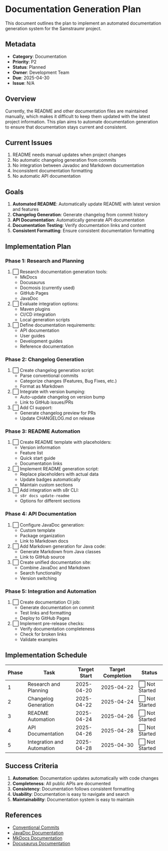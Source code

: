 <!-- 
Copyright (c) 2025 [Eric C. Mumford (@heymumford)](https://github.com/heymumford), Gemini Deep Research, Claude 3.7.
-->

# Documentation Generation Plan

This document outlines the plan to implement an automated documentation generation system for the Samstraumr project.

## Metadata

- **Category**: Documentation
- **Priority**: P2
- **Status**: Planned
- **Owner**: Development Team
- **Due**: 2025-04-30
- **Issue**: N/A

## Overview

Currently, the README and other documentation files are maintained manually, which makes it difficult to keep them updated with the latest project information. This plan aims to automate documentation generation to ensure that documentation stays current and consistent.

## Current Issues

1. README needs manual updates when project changes
2. No automatic changelog generation from commits
3. No integration between Javadoc and Markdown documentation
4. Inconsistent documentation formatting
5. No automatic API documentation

## Goals

1. **Automated README**: Automatically update README with latest version and features
2. **Changelog Generation**: Generate changelog from commit history
3. **API Documentation**: Automatically generate API documentation
4. **Documentation Testing**: Verify documentation links and content
5. **Consistent Formatting**: Ensure consistent documentation formatting

## Implementation Plan

### Phase 1: Research and Planning

1. ⬜ Research documentation generation tools:
   - MkDocs
   - Docusaurus
   - Docmosis (currently used)
   - GitHub Pages
   - JavaDoc
2. ⬜ Evaluate integration options:
   - Maven plugins
   - CI/CD integration
   - Local generation scripts
3. ⬜ Define documentation requirements:
   - API documentation
   - User guides
   - Development guides
   - Reference documentation

### Phase 2: Changelog Generation

1. ⬜ Create changelog generation script:
   - Parse conventional commits
   - Categorize changes (Features, Bug Fixes, etc.)
   - Format as Markdown
2. ⬜ Integrate with version bumping:
   - Auto-update changelog on version bump
   - Link to GitHub issues/PRs
3. ⬜ Add CI support:
   - Generate changelog preview for PRs
   - Update CHANGELOG.md on release

### Phase 3: README Automation

1. ⬜ Create README template with placeholders:
   - Version information
   - Feature list
   - Quick start guide
   - Documentation links
2. ⬜ Implement README generation script:
   - Replace placeholders with actual data
   - Update badges automatically
   - Maintain custom sections
3. ⬜ Add integration with s8r CLI:
   - `s8r docs update-readme`
   - Options for different sections

### Phase 4: API Documentation

1. ⬜ Configure JavaDoc generation:
   - Custom template
   - Package organization
   - Link to Markdown docs
2. ⬜ Add Markdown generation for Java code:
   - Generate Markdown from Java classes
   - Link to GitHub source
3. ⬜ Create unified documentation site:
   - Combine JavaDoc and Markdown
   - Search functionality
   - Version switching

### Phase 5: Integration and Automation

1. ⬜ Create documentation CI job:
   - Generate documentation on commit
   - Test links and formatting
   - Deploy to GitHub Pages
2. ⬜ Implement pre-release checks:
   - Verify documentation completeness
   - Check for broken links
   - Validate examples

## Implementation Schedule

| Phase |            Task            | Target Start | Target Completion |    Status     |
|-------|----------------------------|--------------|-------------------|---------------|
| 1     | Research and Planning      | 2025-04-20   | 2025-04-22        | ⬜ Not Started |
| 2     | Changelog Generation       | 2025-04-22   | 2025-04-24        | ⬜ Not Started |
| 3     | README Automation          | 2025-04-24   | 2025-04-26        | ⬜ Not Started |
| 4     | API Documentation          | 2025-04-26   | 2025-04-28        | ⬜ Not Started |
| 5     | Integration and Automation | 2025-04-28   | 2025-04-30        | ⬜ Not Started |

## Success Criteria

1. **Automation**: Documentation updates automatically with code changes
2. **Completeness**: All public APIs are documented
3. **Consistency**: Documentation follows consistent formatting
4. **Usability**: Documentation is easy to navigate and search
5. **Maintainability**: Documentation system is easy to maintain

## References

- [Conventional Commits](https://www.conventionalcommits.org/)
- [JavaDoc Documentation](https://docs.oracle.com/javase/8/docs/technotes/tools/windows/javadoc.html)
- [MkDocs Documentation](https://www.mkdocs.org/)
- [Docusaurus Documentation](https://docusaurus.io/)
